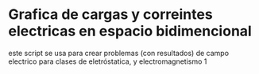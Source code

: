 # Grafica de cargas y correintes electricas en espacio bidimencional

este script se usa para crear problemas (con resultados) de campo electrico para clases de eletróstatica,
y electromagnetismo 1
